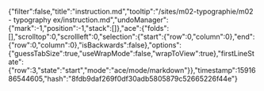 {"filter":false,"title":"instruction.md","tooltip":"/sites/m02-typographie/m02 - typography ex/instruction.md","undoManager":{"mark":-1,"position":-1,"stack":[]},"ace":{"folds":[],"scrolltop":0,"scrollleft":0,"selection":{"start":{"row":0,"column":0},"end":{"row":0,"column":0},"isBackwards":false},"options":{"guessTabSize":true,"useWrapMode":false,"wrapToView":true},"firstLineState":{"row":3,"state":"start","mode":"ace/mode/markdown"}},"timestamp":1591686544605,"hash":"8fdb9daf269f0df30adb5805879c52665226f44e"}